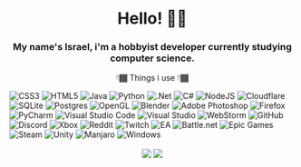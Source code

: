 <h1 align="center"><strong>Hello! 👋🏾</strong></h1>

<h3 align="center">My name's Israel, i'm a hobbyist developer currently studying computer science.</h3>
<p align="center">👇🏾 Things i use 👇🏾</p>

![CSS3](https://img.shields.io/badge/css3-%231572B6.svg?style=for-the-badge&logo=css3&logoColor=white)
![HTML5](https://img.shields.io/badge/html5-%23E34F26.svg?style=for-the-badge&logo=html5&logoColor=white)
![Java](https://img.shields.io/badge/java-%23ED8B00.svg?style=for-the-badge&logo=java&logoColor=white)
![Python](https://img.shields.io/badge/python-3670A0?style=for-the-badge&logo=python&logoColor=ffdd54)
![.Net](https://img.shields.io/badge/.NET-5C2D91?style=for-the-badge&logo=.net&logoColor=white)
![C#](https://img.shields.io/badge/c%23-%23239120.svg?style=for-the-badge&logo=c-sharp&logoColor=white)
![NodeJS](https://img.shields.io/badge/node.js-6DA55F?style=for-the-badge&logo=node.js&logoColor=white)
![Cloudflare](https://img.shields.io/badge/Cloudflare-F38020?style=for-the-badge&logo=Cloudflare&logoColor=white)
![SQLite](https://img.shields.io/badge/sqlite-%2307405e.svg?style=for-the-badge&logo=sqlite&logoColor=white)
![Postgres](https://img.shields.io/badge/postgres-%23316192.svg?style=for-the-badge&logo=postgresql&logoColor=white)
![OpenGL](https://img.shields.io/badge/OpenGL-%23FFFFFF.svg?style=for-the-badge&logo=opengl)
![Blender](https://img.shields.io/badge/blender-%23F5792A.svg?style=for-the-badge&logo=blender&logoColor=white)
![Adobe Photoshop](https://img.shields.io/badge/adobephotoshop-%2331A8FF.svg?style=for-the-badge&logo=adobephotoshop&logoColor=white)
![Firefox](https://img.shields.io/badge/Firefox-FF7139?style=for-the-badge&logo=Firefox-Browser&logoColor=white)
![PyCharm](https://img.shields.io/badge/pycharm-143?style=for-the-badge&logo=pycharm&logoColor=black&color=black&labelColor=green)
![Visual Studio Code](https://img.shields.io/badge/Visual%20Studio%20Code-0078d7.svg?style=for-the-badge&logo=visual-studio-code&logoColor=white)
![Visual Studio](https://img.shields.io/badge/Visual%20Studio-5C2D91.svg?style=for-the-badge&logo=visual-studio&logoColor=white)
![WebStorm](https://img.shields.io/badge/webstorm-143?style=for-the-badge&logo=webstorm&logoColor=white&color=black)
![GitHub](https://img.shields.io/badge/IsraelAristide-%23121011.svg?style=for-the-badge&logo=github&logoColor=white)
![Discord](https://img.shields.io/badge/Izzy%234810-%237289DA.svg?style=for-the-badge&logo=discord&logoColor=white)
![Xbox](https://img.shields.io/badge/DRIZZY%235963-%23107C10.svg?style=for-the-badge&logo=Xbox&logoColor=white)
![Reddit](https://img.shields.io/badge/Drizzylga1151-FF4500?style=for-the-badge&logo=reddit&logoColor=white)
![Twitch](https://img.shields.io/badge/Izzydotexe-%239146FF.svg?style=for-the-badge&logo=Twitch&logoColor=white)
![EA](https://img.shields.io/badge/xBluuuez-%23000000.svg?style=for-the-badge&logo=ea&logoColor=white)
![Battle.net](https://img.shields.io/badge/blu%2313235-%2300AEFF.svg?style=for-the-badge&logo=battle.net&logoColor=white)
![Epic Games](https://img.shields.io/badge/Izzydotexe-%23313131.svg?style=for-the-badge&logo=epicgames&logoColor=white)
![Steam](https://img.shields.io/badge/wattson-%23000000.svg?style=for-the-badge&logo=steam&logoColor=white)
![Unity](https://img.shields.io/badge/unity-%23000000.svg?style=for-the-badge&logo=unity&logoColor=white)
![Manjaro](https://img.shields.io/badge/Manjaro-35BF5C?style=for-the-badge&logo=Manjaro&logoColor=white)
![Windows](https://img.shields.io/badge/Windows%2011-0078D6?style=for-the-badge&logo=windows&logoColor=white)





<p align="center" padding="15px">
  
  <img align="center" padding="15px" src="https://github-readme-stats.vercel.app/api/top-langs/?username=IsraelAristide&layout=compact&theme=react"/>
  <img align="center" padding="15px" src="https://github-readme-stats.vercel.app/api?username=IsraelAristide&theme=react"/>

</p>
